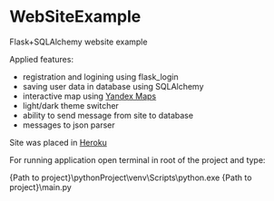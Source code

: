 # WebSiteExample
Flask+SQLAlchemy website example

Applied features:
* registration and logining using flask_login
* saving user data in database using SQLAlchemy
* interactive map using [Yandex Maps](https://yandex.ru/dev/maps/archive/doc/jsapi/1.x/dg/tasks/quick-start.html)
* light/dark theme switcher
* ability to send message from site to database
* messages to json parser

Site was placed in [Heroku](https://fkn-web-tech.herokuapp.com/)

For running application open terminal in root of the project and type:

{Path to project}\pythonProject\venv\Scripts\python.exe {Path to project}\main.py